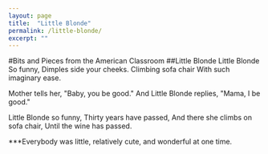 ```yaml
---
layout: page
title:  "Little Blonde"
permalink: /little-blonde/
excerpt: ""
---
```


#Bits and Pieces from the American Classroom
##Little Blonde
Little Blonde
So funny,
Dimples side your cheeks.
Climbing sofa chair
With such imaginary ease.

Mother tells her,
"Baby, you be good."
And Little Blonde replies,
"Mama, I be good."

Little Blonde so funny,
Thirty years have passed,
And there she climbs on sofa chair,
Until the wine has passed.

***Everybody was little, relatively cute, and wonderful at one time.
